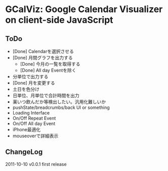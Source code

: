 GCalViz: Google Calendar Visualizer on client-side JavaScript
================

ToDo
----------------

- [Done] Calendarを選択させる
- [Done] 月間グラフを出力する
  - [Done] 今月の一覧を取得する
  - [Done] All day Eventを除く
- 分単位で出力する
- [Done] 月を変更する
- 土日を色分け
- 日単位、月単位で合計時間を出力
- 薬いつ飲んだか等検出したい。汎用化難しいか
- pushState/breadcrumbs/back UI or something
- Loading Interface
- On/Off Repeat Event
- On/Off All day Event
- iPhone最適化
- mouseoverで詳細表示


ChangeLog
----------------
2011-10-10 v0.0.1 first release
